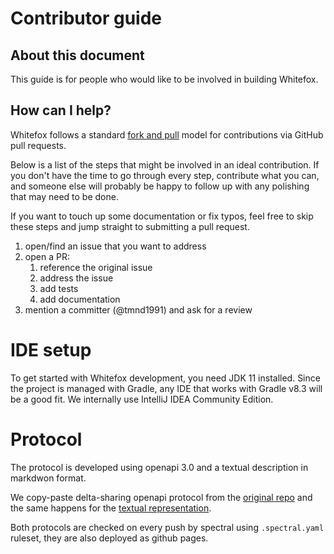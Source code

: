 # Contributor guide

## About this document

This guide is for people who would like to be involved in building Whitefox.

## How can I help?

Whitefox follows a standard
[fork and pull](https://help.github.com/articles/using-pull-requests/)
model for contributions via GitHub pull requests.

Below is a list of the steps that might be involved in an ideal
contribution. If you don't have the time to go through every step,
contribute what you can, and someone else will probably be happy to
follow up with any polishing that may need to be done.

If you want to touch up some documentation or fix typos, feel free to
skip these steps and jump straight to submitting a pull request.

1. open/find an issue that you want to address
2. open a PR:
   1. reference the original issue
   2. address the issue
   3. add tests
   4. add documentation
3. mention a committer (@tmnd1991) and ask for a review


# IDE setup

To get started with Whitefox development, you need JDK 11 installed. Since the project is managed with Gradle, any 
IDE that works with Gradle v8.3 will be a good fit. We internally use IntelliJ IDEA Community Edition.

# Protocol

The protocol is developed using openapi 3.0 and a textual description in markdwon format.

We copy-paste delta-sharing openapi protocol from the [original repo](https://github.com/delta-io/delta-sharing/blob/main/delta-sharing-protocl-api-description.yml) and the same happens for the [textual representation](https://github.com/delta-io/delta-sharing/blob/main/PROTOCOL.md).

Both protocols are checked on every push by spectral using `.spectral.yaml` ruleset, they are also deployed as github pages.
